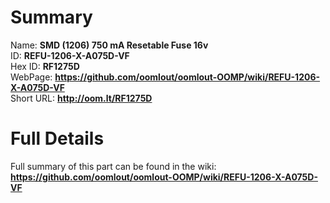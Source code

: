 
Summary
=================
  
Name: __SMD (1206) 750 mA Resetable Fuse 16v__    
ID: __REFU-1206-X-A075D-VF__   
Hex ID: __RF1275D__   
WebPage: __https://github.com/oomlout/oomlout-OOMP/wiki/REFU-1206-X-A075D-VF__   
Short URL: __http://oom.lt/RF1275D__   

Full Details
==========================
Full summary of this part can be found in the wiki:   
__https://github.com/oomlout/oomlout-OOMP/wiki/REFU-1206-X-A075D-VF__    

